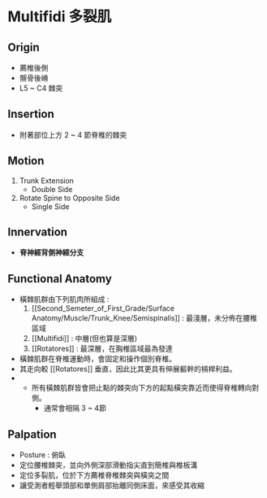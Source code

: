 # Multifidi 多裂肌
## Origin
* 薦椎後側
* 髂骨後嵴
* L5 ~ C4 棘突  

## Insertion
* 附著部位上方 2 ~ 4 節脊椎的棘突  

## Motion
1. Trunk Extension
	* Double Side
2. Rotate Spine to Opposite Side
	* Single Side  

## Innervation
* **脊神經背側神經分支**  

## Functional Anatomy
* 橫棘肌群由下列肌肉所組成 : 
	1. [[Second_Semeter_of_First_Grade/Surface Anatomy/Muscle/Trunk_Knee/Semispinalis]]	: 最淺層，未分佈在腰椎區域
	2. [[Multifidi]] : 中層(但也算是深層)
	3. [[Rotatores]] : 最深層，在胸椎區域最為發達
* 橫棘肌群在脊椎運動時，會固定和操作個別脊椎。
* 其走向較 [[Rotatores]] 垂直，因此比其更具有伸展軀幹的槓桿利益。
* * 所有橫棘肌群皆會把止點的棘突向下方的起點橫突靠近而使得脊椎轉向對側。
	* 通常會相隔 3 ~ 4節  

## Palpation
* Posture : 俯臥
* 定位腰椎棘突，並向外側深部滑動指尖直到簡椎與椎板溝
* 定位多裂肌，位於下方薦椎脊椎棘突與橫突之間
* 讓受測者輕舉頭部和單側肩部抬離同側床面，來感受其收縮